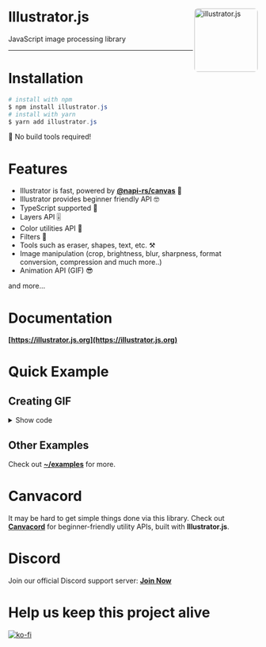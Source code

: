 <div align="left">
    <img src="https://raw.githubusercontent.com/DevAndromeda/illustrator.js/06de5d9cb50f8e4caf76fd20bb16cefc3fdef396/assets/logo.png" alt="illustrator.js" height="128" width="128" style="border-radius:7px;" align="right" />
    <div align="left">
         <h1>Illustrator.js</h1>
         <p>JavaScript image processing library</p>
    </div>
</div>

-----------------------

# Installation

```powershell
# install with npm
$ npm install illustrator.js
# install with yarn
$ yarn add illustrator.js
```

🎉 No build tools required!

# Features

* Illustrator is fast, powered by **[@napi-rs/canvas](https://github.com/Brooooooklyn/canvas)** 🚀
* Illustrator provides beginner friendly API 🤓
* TypeScript supported 💪
* Layers API 🎚️
* Color utilities API 🎨
* Filters 📸
* Tools such as eraser, shapes, text, etc. ⚒️
* Image manipulation (crop, brightness, blur, sharpness, format conversion, compression and much more..)
* Animation API (GIF) 😎

and more...

# Documentation

**[https://illustrator.js.org](https://illustrator.js.org)**

# Quick Example

## Creating GIF

<details>
<summary>Show code</summary>

```js
// import
import { Illustrator } from "illustrator.js";
import fs from "fs";

// create illustrator instance
const illustrator = new Illustrator(512, 512);

// colors array
const colors = ["#FFFFFF", "#FF0000", "#FFFF00", "#FF00FF", "#00FF00", "#0000FF"];

// for a color in colors array, create new layer and fill the layer with that color
for (const color of colors) {
    // create new layer
    const layer = illustrator.layers.createLayer({
        name: color
    });
    // create background color tool
    const bgTool = layer.tools.get("BackgroundColorTool");
    // set fill color
    bgTool.setFillColor(color);
    // fill background
    bgTool.fill(0, 0, illustrator.width, illustrator.height);
    // render this tool to the layer
    bgTool.render();
}

// get animation api
const animation = illustrator.animation;
// get all layers and transform to animation frame
const layers = illustrator.layers.getAllLayers().map(m => ({
    duration: 500,
    frame: m.layer
}));
// animation config, set repeat to infinite (or 0) and add our layers to frames
animation.setRepeat(0).addFrames(layers);

// render the frames
const output = await animation.createAnimation();
// write the output file
output.pipe(fs.createWriteStream("./animation.gif"));
```

#### Output Preview

<img src="https://raw.githubusercontent.com/DevAndromeda/illustrator.js/main/examples/gif/animation.gif" alt="gif-example" height="128" width="128" />
</details>

## Other Examples

Check out **[~/examples](https://github.com/DevAndromeda/illustrator.js/tree/main/examples)** for more.

# Canvacord

It may be hard to get simple things done via this library.
Check out **[Canvacord](https://github.com/CesiumLabs/canvacord)** for beginner-friendly utility APIs, built with **Illustrator.js**.

# Discord

Join our official Discord support server: **[Join Now](https://discord.gg/uqB8kxh)**

# Help us keep this project alive

[![ko-fi](https://ko-fi.com/img/githubbutton_sm.svg)](https://ko-fi.com/G2G05KFHP)